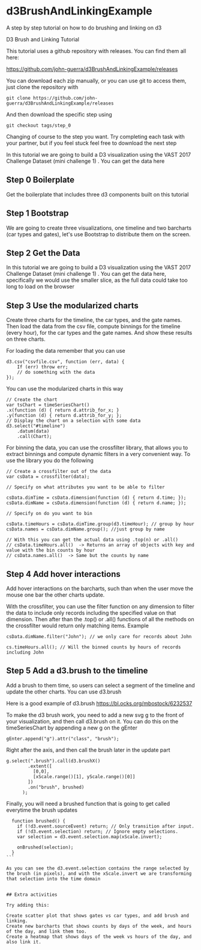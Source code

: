 # d3BrushAndLinkingExample
A step by step tutorial on how to do brushing and linking on d3

D3 Brush and Linking Tutorial

This tutorial uses a github repository with releases. You can find them all here:

https://github.com/john-guerra/d3BrushAndLinkingExample/releases

You can download each zip manually, or you can use git to access them, just clone the repository with 
```
git clone https://github.com/john-guerra/d3BrushAndLinkingExample/releases
```
And then download the specific step using 
```
git checkout tags/step_0
```
Changing of course to the step you want. Try completing each task with your partner, but if you feel stuck feel free to download the next step

In this tutorial we are going to build a D3 visualization using the VAST 2017 Challenge Dataset (mini challenge 1) . You can get the data here

## Step 0 Boilerplate

Get the boilerplate that includes three d3 components built on this tutorial

## Step 1 Bootstrap

We are going to create three visualizations, one timeline and two barcharts (car types and gates), let's use Bootstrap to distribute them on the screen.

## Step 2 Get the Data

In this tutorial we are going to build a D3 visualization using the VAST 2017 Challenge Dataset (mini challenge 1) . You can get the data here, specifically we would use the smaller slice, as the full data could take too long to load on the browser

## Step 3 Use the modularized charts

Create three charts for the timeline, the car types, and the gate names. Then load the data from the csv file, compute binnings for the timeline (every hour), for the car types and the gate names. And show these results on three charts.

For loading the data remember that you can use
```
d3.csv("csvfile.csv", function (err, data) {
	If (err) throw err;
	// do something with the data
});
```
You can use the modularized charts in this way
```
// Create the chart
var tsChart = timeSeriesChart()
.x(function (d) { return d.attrib_for_x; }
.y(function (d) { return d.attrib_for_y; };
// Display the chart on a selection with some data
d3.select("#timeline")
	.datum(data)
	.call(Chart);
```
For binning the data, you can use the crossfilter library, that allows you to extract binnings and compute dynamic filters in a very convenient way. To use the library you do the following
```
// Create a crossfilter out of the data
var csData = crossfilter(data);

// Specify on what attributes you want to be able to filter

csData.dimTime = csData.dimension(function (d) { return d.time; });
csData.dimName = csData.dimension(function (d) { return d.name; });

// Specify on do you want to bin

csData.timeHours = csData.dimTime.group(d3.timeHour); // group by hour
csData.names = csData.dimName.group(); //just group by name

// With this you can get the actual data using .top(n) or .all()
// csData.timeHours.all()  -> Returns an array of objects with key and value with the bin counts by hour
// csData.names.all()  -> Same but the counts by name
```

## Step 4 Add hover interactions

Add hover interactions on the barcharts, such than when the user move the mouse one bar the other charts update.

With the crossfilter, you can use the filter function on any dimension to filter the data to include only records including the specified value on that dimension. Then after than the .top() or .all() functions of all the methods on the crossfilter would return only matching items. Example

```
csData.dimName.filter("John"); // we only care for records about John

cs.timeHours.all(); // Will the binned counts by hours of records including John
```
## Step 5 Add a d3.brush to the timeline

Add a brush to them time, so users can select a segment of the timeline and update the other charts. You can use d3.brush

Here is a good example of d3.brush https://bl.ocks.org/mbostock/6232537

To make the d3 brush work, you need to add a new svg g to the front of your visualization, and then call d3.brush on it. You can do this on the timeSeriesChart by appending a new g on the gEnter
```
gEnter.append("g").attr("class", "brush");
```
Right after the axis, and then call the brush later in the update part

```
g.select(".brush").call(d3.brushX()
        .extent([
          [0,0],
          [xScale.range()[1], yScale.range()[0]]
        ])
        .on("brush", brushed)
      );
```

Finally, you will need a brushed function that is going to get called everytime the brush updates
```
  function brushed() {
    if (!d3.event.sourceEvent) return; // Only transition after input.
    if (!d3.event.selection) return; // Ignore empty selections.
    var selection = d3.event.selection.map(xScale.invert);

    onBrushed(selection);
  }
```  

As you can see the d3.event.selection contains the range selected by the brush (in pixels), and with the xScale.invert we are transforming that selection into the time domain


## Extra activities

Try adding this:

Create scatter plot that shows gates vs car types, and add brush and linking.
Create new barcharts that shows counts by days of the week, and hours of the day, and link them too.
Create a heatmap that shows days of the week vs hours of the day, and also link it.



